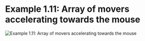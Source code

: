 # Example 1.11: Array of movers accelerating towards the mouse

![Example 1.11: Array of movers accelerating towards the mouse](https://raw.githubusercontent.com/mark-gerarts/nature-of-code/master/screenshots/Example%201.11%3A%20Array%20of%20movers%20accelerating%20towards%20the%20mouse.gif)